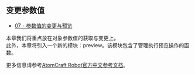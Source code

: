 ## 变更参数值

* <a href="Atom_Craft_Robot_Part_07.md" target="_blank">07 - 参数值的变更与预览</a>

本章我们将重点放在对象参数值的获取与变更上。<br/>
此外，本章将引入一个新的模块：preview。该模块包含了管理执行预览操作的函数。

更多信息请参考<a href="https://www.criware.cn/public/upload/chm/CRI_ADX2_Tools_Manual_zh_public/criatom_tools_atomcraft_api_refmodule.html" target="_blank">AtomCraft Robot官方中文参考文档</a>。
